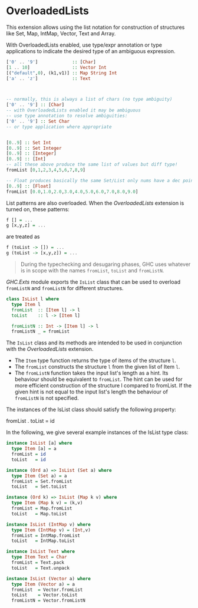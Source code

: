 # OverloadedLists


This extension allows using the list notation for construction of structures like Set, Map, IntMap, Vector, Text and Array.

With OverloadedLists enabled, use type/expr annotation or type applications to indicate the desired type of an ambiguous expression.

```hs
['0' .. '9']             :: [Char]
[1 .. 10]                :: Vector Int
[("default",0), (k1,v1)] :: Map String Int
['a' .. 'z']             :: Text



-- normally, this is always a list of chars (no type ambiguity)
['0' .. '9'] :: [Char]
-- with OverloadedLists enabled it may be ambiguous
-- use type annotation to resolve ambiguities:
['0' .. '9'] :: Set Char
-- or type application where appropriate


[0..9] :: Set Int
[0..9] :: Set Integer
[0..9] :: [Integer]
[0..9] :: [Int]
-- all these above produce the same list of values but diff type!
fromList [0,1,2,3,4,5,6,7,8,9]

-- Float produces basically the same Set/List only nums have a dec point
[0..9] :: [Float]
fromList [0.0,1.0,2.0,3.0,4.0,5.0,6.0,7.0,8.0,9.0]
```



List patterns are also overloaded. When the *OverloadedLists* extension is turned on, these patterns:

```hs
f [] = ...
g [x,y,z] = ...
```

are treated as

```hs
f (toList -> []) = ...
g (toList -> [x,y,z]) = ...
```

> During the typechecking and desugaring phases, GHC uses whatever is in scope with the names `fromList`, `toList` and `fromListN`.


*GHC.Exts* module exports the `IsList` class that can be used to overload `fromListN` and `fromListN` for different structures.

```hs
class IsList l where
  type Item l
  fromList  :: [Item l] -> l
  toList    :: l -> [Item l]

  fromListN :: Int -> [Item l] -> l
  fromListN _ = fromList
```

The `IsList` class and its methods are intended to be used in conjunction with the *OverloadedLists* extension.

- The `Item` type function returns the type of items of the structure `l`.
- The `fromList` constructs the structure `l` from the given list of Item `l`.
- The `fromListN` function takes the input list's length as a hint. Its behaviour should be equivalent to `fromList`. The hint can be used for more efficient construction of the structure l compared to fromList. If the given hint is not equal to the input list's length the behaviour of `fromListN` is not specified.

The instances of the IsList class should satisfy the following property:

fromList . toList = id

In the following, we give several example instances of the IsList type class:

```hs
instance IsList [a] where
  type Item [a] = a
  fromList = id
  toList   = id

instance (Ord a) => IsList (Set a) where
  type Item (Set a) = a
  fromList = Set.fromList
  toList   = Set.toList

instance (Ord k) => IsList (Map k v) where
  type Item (Map k v) = (k,v)
  fromList = Map.fromList
  toList   = Map.toList

instance IsList (IntMap v) where
  type Item (IntMap v) = (Int,v)
  fromList = IntMap.fromList
  toList   = IntMap.toList

instance IsList Text where
  type Item Text = Char
  fromList = Text.pack
  toList   = Text.unpack

instance IsList (Vector a) where
  type Item (Vector a) = a
  fromList  = Vector.fromList
  toList    = Vector.toList
  fromListN = Vector.fromListN
```
